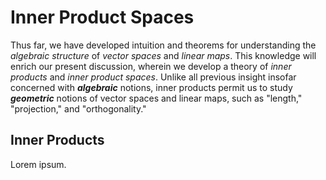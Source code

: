 # Inner Product Spaces

Thus far, we have developed intuition and theorems for understanding the *algebraic structure* of *vector spaces* and *linear maps*. This knowledge will enrich our present discussion, wherein we develop a theory of *inner products* and *inner product spaces*. Unlike all previous insight insofar concerned with  ***algebraic*** notions, inner products permit us to study ***geometric*** notions of vector spaces and linear maps, such as "length," "projection," and "orthogonality."

## Inner Products

Lorem ipsum.
